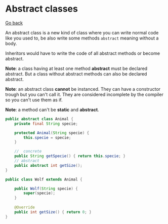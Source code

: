 # Abstract classes

[Go back](..)

An abstract class is a new kind of class where you can
write normal code like you used to, be also write some
methods ``abstract`` meaning without a body. 

Inheritors would have to write the code of all abstract methods
or become abstract.

**Note**: a class having at least one method **abstract** must
be declared abstract. But a class without abstract methods
can also be declared abstract.

**Note**: an abstract class **cannot** be instanced. They can
have a constructor trough but you can't call it. They are considered
incomplete by the compiler so you can't use them as if.

**Note**: a method can't be **static** and **abstract**.

```java
public abstract class Animal {
    private final String specie;

    protected Animal(String specie) {
        this.specie = specie;
    }

    //  concrete
    public String getSpecie() { return this.specie; }
    // abstract
    public abstract int getSize();
}

public class Wolf extends Animal {

    public Wolf(String specie) {
        super(specie);
    }
    
    @Override
    public int getSize() { return 0; }
}
```